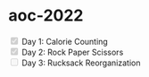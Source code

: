 # aoc-2022




<input type="checkbox" disabled checked /> Day 1: Calorie Counting\
<input type="checkbox" disabled checked /> Day 2: Rock Paper Scissors\
<input type="checkbox" disabled unchecked /> Day 3: Rucksack Reorganization